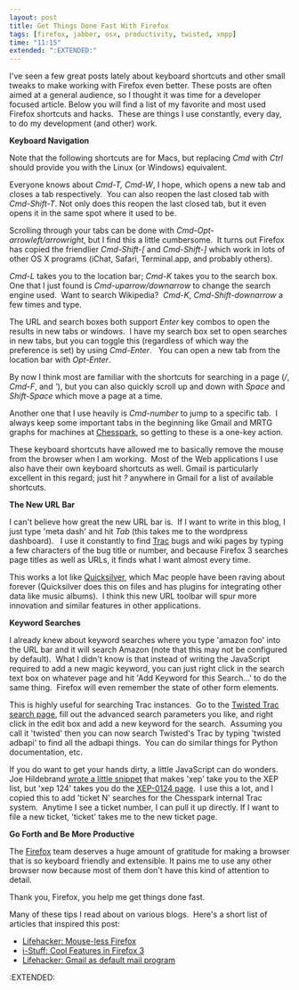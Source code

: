 ```yaml
---
layout: post
title: Get Things Done Fast With Firefox
tags: [firefox, jabber, osx, productivity, twisted, xmpp]
time: "11:15"
extended: ":EXTENDED:"
---
```


I've seen a few great posts lately about keyboard shortcuts and other small tweaks to make working with Firefox even better. These posts are often aimed at a general audience, so I thought it was time for a developer focused article. Below you will find a list of my favorite and most used Firefox shortcuts and hacks.  These are things I use constantly, every day, to do my development (and other) work.

<strong>Keyboard Navigation</strong>

Note that the following shortcuts are for Macs, but replacing <em>Cmd</em> with <em>Ctrl</em> should provide you with the Linux (or Windows) equivalent.

Everyone knows about <em>Cmd-T, Cmd-W</em>, I hope, which opens a new tab and closes a tab respectively.  You can also reopen the last closed tab with <em>Cmd-Shift-T</em>. Not only does this reopen the last closed tab, but it even opens it in the same spot where it used to be.

Scrolling through your tabs can be done with <em>Cmd-Opt-arrowleft/arrowright</em>, but I find this a little cumbersome.  It turns out Firefox has copied the friendlier <em>Cmd-Shift-[ </em>and<em> Cmd-Shift-]</em> which work in lots of other OS X programs (iChat, Safari, Terminal.app, and probably others).

<em>Cmd-L</em> takes you to the location bar; <em>Cmd-K</em> takes you to the search box.  One that I just found is <em>Cmd-uparrow/downarrow</em> to change the search engine used.  Want to search Wikipedia?  <em>Cmd-K</em>, <em>Cmd-Shift-downarrow</em> a few times and type.

The URL and search boxes both support <em>Enter</em> key combos to open the results in new tabs or windows.  I have my search box set to open searches in new tabs, but you can toggle this (regardless of which way the preference is set) by using <em>Cmd-Enter</em>.   You can open a new tab from the location bar with <em>Opt-Enter</em>.

By now I think most are familiar with the shortcuts for searching in a page (<em>/</em>, <em>Cmd-F</em>, and <em>'</em>), but you can also quickly scroll up and down with <em>Space</em> and <em>Shift-Space</em> which move a page at a time.

Another one that I use heavily is <em>Cmd-number</em> to jump to a specific tab.  I always keep some important tabs in the beginning like Gmail and MRTG graphs for machines at <a href="http://www.chesspark.com/">Chesspark</a>, so getting to these is a one-key action.

These keyboard shortcuts have allowed me to basically remove the mouse from the browser when I am working.  Most of the Web applications I use also have their own keyboard shortcuts as well. Gmail is particularly excellent in this regard; just hit <em>?</em> anywhere in Gmail for a list of available shortcuts.

<strong>The New URL Bar</strong>

I can't believe how great the new URL bar is.  If I want to write in this blog, I just type 'meta dash' and hit <em>Tab</em> (this takes me to the wordpress dashboard).   I use it constantly to find <a href="http://trac.edgewall.org/">Trac</a> bugs and wiki pages by typing a few characters of the bug title or number, and because Firefox 3 searches page titles as well as URLs, it finds what I want almost every time.

This works a lot like <a href="http://en.wikipedia.org/wiki/Quicksilver_(software)">Quicksilver</a>, which Mac people have been raving about forever (Quicksilver does this on files and has plugins for integrating other data like music albums).  I think this new URL toolbar will spur more innovation and similar features in other applications.

<strong>Keyword Searches</strong>

I already knew about keyword searches where you type 'amazon foo' into the URL bar and it will search Amazon (note that this may not be configured by default).  What I didn't know is that instead of writing the JavaScript required to add a new magic keyword, you can just right click in the search text box on whatever page and hit 'Add Keyword for this Search...' to do the same thing.  Firefox will even remember the state of other form elements.

This is highly useful for searching Trac instances.  Go to the <a href="http://twistedmatrix.com/trac/search">Twisted Trac search page</a>, fill out the advanced search parameters you like, and right click in the edit box and add a new keyword for the search.  Assuming you call it 'twisted' then you can now search Twisted's Trac by typing 'twisted adbapi' to find all the adbapi things.  You can do similar things for Python documentation, etc.

If you do want to get your hands dirty, a little JavaScript can do wonders.  Joe Hildebrand <a href="http://mail.jabber.org/pipermail/standards/2006-October/012535.html">wrote a little snippet</a> that makes 'xep' take you to the XEP list, but 'xep 124' takes you do the <a href="http://www.xmpp.org/extensions/xep-0124.html">XEP-0124 page</a>.  I use this a lot, and I copied this to add 'ticket N' searches for the Chesspark internal Trac system.  Anytime I see a ticket number, I can pull it up directly. If I want to file a new ticket, 'ticket' takes me to the new ticket page.

<strong>Go Forth and Be More Productive</strong>

The <a href="http://www.mozilla.com/en-US/firefox/">Firefox</a> team deserves a huge amount of gratitude for making a browser that is so keyboard friendly and extensible. It pains me to use any other browser now because most of them don't have this kind of attention to detail.

Thank you, Firefox, you help me get things done fast.

Many of these tips I read about on various blogs.  Here's a short list of articles that inspired this post:
<ul>
	<li><a href="http://lifehacker.com/software/feature/hack-attack-mouseless-firefox-139495.php">Lifehacker: Mouse-less Firefox</a></li>
	<li><a href="http://i-stuff.blogspot.com/2008/06/cool-features-in-firefox-3.html">i-Stuff: Cool Features in Firefox 3</a></li>
	<li><a href="http://lifehacker.com/software/email-apps/ask-lifehacker-gmail-as-default-mail-program-129818.php">Lifehacker: Gmail as default mail program</a></li>
</ul>

:EXTENDED:


